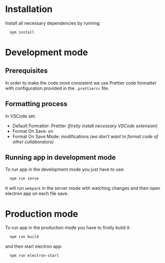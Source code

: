 # Installation

Install all necessary dependencies by running:

```sh
  npm install
```

# Development mode

## Prerequisites

In order to make the code more consistent we use Prettier code formatter with configuration provided in the `.prettierrc` file.

## Formatting process

In VSCode set:

- Default Formatter: Prettier _(firstly install necessary VSCode extension)_
- Format On Save: on
- Format On Save Mode: modifications _(we don't want to format code of other collaborators)_

## Running app in development mode

To run app in the development mode you just have to use:

```sh
  npm run serve
```

It will run `webpack` in the server mode with watching changes and then open electron app on each file save.

# Production mode

To run app in the production mode you have to firstly build it:

```sh
  npm run build
```

and then start electron app:

```sh
  npm run electron-start
```
